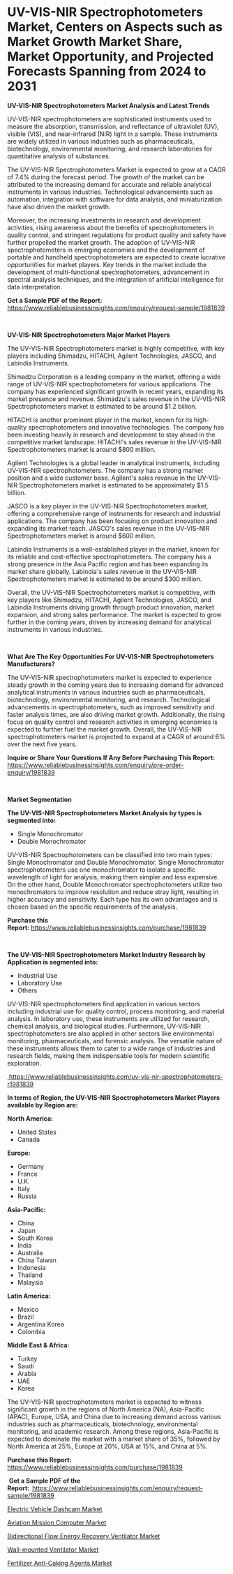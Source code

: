 <p><h1>UV-VIS-NIR Spectrophotometers Market, Centers on Aspects such as Market Growth Market Share, Market Opportunity, and Projected Forecasts Spanning from 2024 to 2031</h1></p><p><strong>UV-VIS-NIR Spectrophotometers Market Analysis and Latest Trends</strong></p>
<p><p>UV-VIS-NIR spectrophotometers are sophisticated instruments used to measure the absorption, transmission, and reflectance of ultraviolet (UV), visible (VIS), and near-infrared (NIR) light in a sample. These instruments are widely utilized in various industries such as pharmaceuticals, biotechnology, environmental monitoring, and research laboratories for quantitative analysis of substances.</p><p>The UV-VIS-NIR Spectrophotometers Market is expected to grow at a CAGR of 7.4% during the forecast period. The growth of the market can be attributed to the increasing demand for accurate and reliable analytical instruments in various industries. Technological advancements such as automation, integration with software for data analysis, and miniaturization have also driven the market growth.</p><p>Moreover, the increasing investments in research and development activities, rising awareness about the benefits of spectrophotometers in quality control, and stringent regulations for product quality and safety have further propelled the market growth. The adoption of UV-VIS-NIR spectrophotometers in emerging economies and the development of portable and handheld spectrophotometers are expected to create lucrative opportunities for market players. Key trends in the market include the development of multi-functional spectrophotometers, advancement in spectral analysis techniques, and the integration of artificial intelligence for data interpretation.</p></p>
<p><strong>Get a Sample PDF of the Report:&nbsp;</strong> <a href="https://www.reliablebusinessinsights.com/enquiry/request-sample/1981839">https://www.reliablebusinessinsights.com/enquiry/request-sample/1981839</a></p>
<p>&nbsp;</p>
<p><strong>UV-VIS-NIR Spectrophotometers Major Market Players</strong></p>
<p><p>The UV-VIS-NIR Spectrophotometers market is highly competitive, with key players including Shimadzu, HITACHI, Agilent Technologies, JASCO, and Labindia Instruments. </p><p>Shimadzu Corporation is a leading company in the market, offering a wide range of UV-VIS-NIR spectrophotometers for various applications. The company has experienced significant growth in recent years, expanding its market presence and revenue. Shimadzu's sales revenue in the UV-VIS-NIR Spectrophotometers market is estimated to be around $1.2 billion.</p><p>HITACHI is another prominent player in the market, known for its high-quality spectrophotometers and innovative technologies. The company has been investing heavily in research and development to stay ahead in the competitive market landscape. HITACHI's sales revenue in the UV-VIS-NIR Spectrophotometers market is around $800 million.</p><p>Agilent Technologies is a global leader in analytical instruments, including UV-VIS-NIR spectrophotometers. The company has a strong market position and a wide customer base. Agilent's sales revenue in the UV-VIS-NIR Spectrophotometers market is estimated to be approximately $1.5 billion.</p><p>JASCO is a key player in the UV-VIS-NIR Spectrophotometers market, offering a comprehensive range of instruments for research and industrial applications. The company has been focusing on product innovation and expanding its market reach. JASCO's sales revenue in the UV-VIS-NIR Spectrophotometers market is around $600 million.</p><p>Labindia Instruments is a well-established player in the market, known for its reliable and cost-effective spectrophotometers. The company has a strong presence in the Asia Pacific region and has been expanding its market share globally. Labindia's sales revenue in the UV-VIS-NIR Spectrophotometers market is estimated to be around $300 million.</p><p>Overall, the UV-VIS-NIR Spectrophotometers market is competitive, with key players like Shimadzu, HITACHI, Agilent Technologies, JASCO, and Labindia Instruments driving growth through product innovation, market expansion, and strong sales performance. The market is expected to grow further in the coming years, driven by increasing demand for analytical instruments in various industries.</p></p>
<p>&nbsp;</p>
<p><strong>What Are The Key Opportunities For UV-VIS-NIR Spectrophotometers Manufacturers?</strong></p>
<p><p>The UV-VIS-NIR spectrophotometers market is expected to experience steady growth in the coming years due to increasing demand for advanced analytical instruments in various industries such as pharmaceuticals, biotechnology, environmental monitoring, and research. Technological advancements in spectrophotometers, such as improved sensitivity and faster analysis times, are also driving market growth. Additionally, the rising focus on quality control and research activities in emerging economies is expected to further fuel the market growth. Overall, the UV-VIS-NIR spectrophotometers market is projected to expand at a CAGR of around 6% over the next five years.</p></p>
<p><strong>Inquire or Share Your Questions If Any Before Purchasing This Report:</strong> <a href="https://www.reliablebusinessinsights.com/enquiry/pre-order-enquiry/1981839">https://www.reliablebusinessinsights.com/enquiry/pre-order-enquiry/1981839</a></p>
<p>&nbsp;</p>
<p><strong>Market Segmentation</strong></p>
<p><strong>The UV-VIS-NIR Spectrophotometers Market Analysis by types is segmented into:</strong></p>
<p><ul><li>Single Monochromator</li><li>Double Monochromator</li></ul></p>
<p><p>UV-VIS-NIR Spectrophotometers can be classified into two main types: Single Monochromator and Double Monochromator. Single Monochromator spectrophotometers use one monochromator to isolate a specific wavelength of light for analysis, making them simpler and less expensive. On the other hand, Double Monochromator spectrophotometers utilize two monochromators to improve resolution and reduce stray light, resulting in higher accuracy and sensitivity. Each type has its own advantages and is chosen based on the specific requirements of the analysis.</p></p>
<p><strong>Purchase this Report:&nbsp;</strong><a href="https://www.reliablebusinessinsights.com/purchase/1981839">https://www.reliablebusinessinsights.com/purchase/1981839</a></p>
<p>&nbsp;</p>
<p><strong>The UV-VIS-NIR Spectrophotometers Market Industry Research by Application is segmented into:</strong></p>
<p><ul><li>Industrial Use</li><li>Laboratory Use</li><li>Others</li></ul></p>
<p><p>UV-VIS-NIR spectrophotometers find application in various sectors including industrial use for quality control, process monitoring, and material analysis. In laboratory use, these instruments are utilized for research, chemical analysis, and biological studies. Furthermore, UV-VIS-NIR spectrophotometers are also applied in other sectors like environmental monitoring, pharmaceuticals, and forensic analysis. The versatile nature of these instruments allows them to cater to a wide range of industries and research fields, making them indispensable tools for modern scientific exploration.</p></p>
<p><a href="https://www.reliablebusinessinsights.com/uv-vis-nir-spectrophotometers-r1981839">&nbsp;https://www.reliablebusinessinsights.com/uv-vis-nir-spectrophotometers-r1981839</a></p>
<p><strong>In terms of Region, the UV-VIS-NIR Spectrophotometers Market Players available by Region are:</strong></p>
<p>
    <p> <strong> North America: </strong>
        <ul>
            <li>United States</li>
            <li>Canada</li>
        </ul>
        </p> 
    <p> <strong> Europe: </strong>
        <ul>
            <li>Germany</li>
            <li>France</li>
            <li>U.K.</li>
            <li>Italy</li>
            <li>Russia</li>
        </ul>
        </p> 
    <p> <strong> Asia-Pacific: </strong>
        <ul>
            <li>China</li>
            <li>Japan</li>
            <li>South Korea</li>
            <li>India</li>
            <li>Australia</li>
            <li>China Taiwan</li>
            <li>Indonesia</li>
            <li>Thailand</li>
            <li>Malaysia</li>
        </ul>
        </p> 
    <p> <strong> Latin America: </strong>
        <ul>
            <li>Mexico</li>
            <li>Brazil</li>
            <li>Argentina Korea</li>
            <li>Colombia</li>
        </ul>
        </p> 
    <p> <strong> Middle East & Africa: </strong>
        <ul>
            <li>Turkey</li>
            <li>Saudi</li>
            <li>Arabia</li>
            <li>UAE</li>
            <li>Korea</li>
        </ul>
    </p>
    </p>
<p><p>The UV-VIS-NIR spectrophotometers market is expected to witness significant growth in the regions of North America (NA), Asia-Pacific (APAC), Europe, USA, and China due to increasing demand across various industries such as pharmaceuticals, biotechnology, environmental monitoring, and academic research. Among these regions, Asia-Pacific is expected to dominate the market with a market share of 35%, followed by North America at 25%, Europe at 20%, USA at 15%, and China at 5%.</p></p>
<p><strong>Purchase this Report: </strong><a href="https://www.reliablebusinessinsights.com/purchase/1981839">https://www.reliablebusinessinsights.com/purchase/1981839</a></p>
<p>&nbsp;<strong>Get a Sample PDF of the Report:&nbsp;&nbsp;</strong><a href="https://www.reliablebusinessinsights.com/enquiry/request-sample/1981839">https://www.reliablebusinessinsights.com/enquiry/request-sample/1981839</a></p>
<p><strong></strong></p>
<p><p><a href="https://www.linkedin.com/pulse/electric-vehicle-dashcam-market-global-regional-analysis-stsze?trackingId=FIJ%2FGzxUTU%2BihmiEzKSGDg%3D%3D">Electric Vehicle Dashcam Market</a></p><p><a href="https://www.linkedin.com/pulse/aviation-mission-computer-market-trends-detailed-study-its-a4qne?trackingId=NOFgkHEVSqSD6xwDS0y56Q%3D%3D">Aviation Mission Computer Market</a></p><p><a href="https://github.com/caicuccucga/Market-Research-Report-List-1/blob/main/bidirectional-flow-energy-recovery-ventilator-market.md">Bidirectional Flow Energy Recovery Ventilator Market</a></p><p><a href="https://github.com/marshallymanow/Market-Research-Report-List-1/blob/main/wall-mounted-ventilator-market.md">Wall-mounted Ventilator Market</a></p><p><a href="https://www.linkedin.com/pulse/fertilizer-anti-caking-agents-market-global-insights-sales-kcgjf?trackingId=QAWdTcfRTZCdFM9wKDb8pA%3D%3D">Fertilizer Anti-Caking Agents Market</a></p></p>